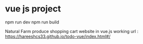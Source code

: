 # vue js project 

npm run dev
npm run build

Natural Farm produce shopping cart website in vue.js
working url : https://hareeshcs33.github.io/todo-vue/index.html#/
